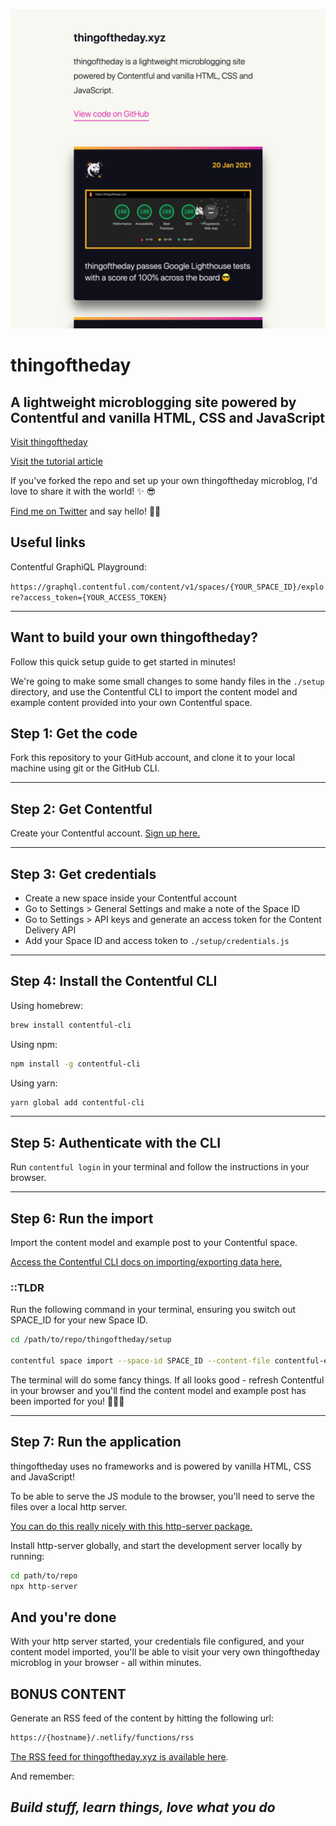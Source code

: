 ![Screenshot of thingoftheday.xyz](./screenshot.png)

# thingoftheday

## A lightweight microblogging site powered by Contentful and vanilla HTML, CSS and JavaScript

[Visit thingoftheday](https://thingoftheday.xyz/)

[Visit the tutorial article](https://www.contentful.com/blog/2021/02/05/how-to-build-a-lightweight-blog/)

If you've forked the repo and set up your own thingoftheday microblog, I'd love to share it with the world! ✨ 😎

[Find me on Twitter](https://twitter.com/whitep4nth3r) and say hello! 👋🏼

## Useful links

Contentful GraphiQL Playground:

`https://graphql.contentful.com/content/v1/spaces/{YOUR_SPACE_ID}/explore?access_token={YOUR_ACCESS_TOKEN}`

---

## Want to build your own thingoftheday?

Follow this quick setup guide to get started in minutes!

We're going to make some small changes to some handy files in the `./setup` directory, and use the Contentful CLI to import the content model and example content provided into your own Contentful space.

## Step 1: Get the code

Fork this repository to your GitHub account, and clone it to your local machine using git or the GitHub CLI.

---

## Step 2: Get Contentful

Create your Contentful account.
[Sign up here.](https://www.contentful.com/sign-up/)

---

## Step 3: Get credentials

- Create a new space inside your Contentful account
- Go to Settings > General Settings and make a note of the Space ID
- Go to Settings > API keys and generate an access token for the Content Delivery API
- Add your Space ID and access token to `./setup/credentials.js`

---

## Step 4: Install the Contentful CLI

Using homebrew:

```bash
brew install contentful-cli
```

Using npm:

```bash
npm install -g contentful-cli
```

Using yarn:

```bash
yarn global add contentful-cli

```

---

## Step 5: Authenticate with the CLI

Run `contentful login` in your terminal and follow the instructions in your browser.

---

## Step 6: Run the import

Import the content model and example post to your Contentful space.

[Access the Contentful CLI docs on importing/exporting data here.](https://www.contentful.com/developers/docs/tutorials/cli/import-and-export/)

### ::TLDR

Run the following command in your terminal, ensuring you switch out SPACE_ID for your new Space ID.

```bash
cd /path/to/repo/thingoftheday/setup

contentful space import --space-id SPACE_ID --content-file contentful-export.json
```

The terminal will do some fancy things. If all looks good - refresh Contentful in your browser and you'll find the content model and example post has been imported for you! 🎉🎉🎉

---

## Step 7: Run the application

thingoftheday uses no frameworks and is powered by vanilla HTML, CSS and JavaScript!

To be able to serve the JS module to the browser, you'll need to serve the files over a local http server.

[You can do this really nicely with this http-server package.](https://www.npmjs.com/package/http-server)

Install http-server globally, and start the development server locally by running:

```bash
cd path/to/repo
npx http-server
```

## And you're done

With your http server started, your credentials file configured, and your content model imported, you'll be able to visit your very own thingoftheday microblog in your browser - all within minutes.

## BONUS CONTENT

Generate an RSS feed of the content by hitting the following url:

```bash
https://{hostname}/.netlify/functions/rss
```

[The RSS feed for thingoftheday.xyz is available here](https://thingoftheday.xyz/.netlify/functions/rss).

And remember:

## _Build stuff, learn things, love what you do_
